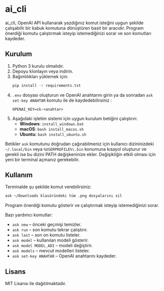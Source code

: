 # ai_cli

ai_cli, OpenAI API kullanarak yazdığınız komut isteğini uygun şekilde çalışabilir bir kabuk komutuna dönüştüren basit bir aracıdır. Program önerdiği komutu çalıştırmak isteyip istemediğinizi sorar ve son komutları kaydeder.

## Kurulum

1. Python 3 kurulu olmalıdır.
2. Depoyu klonlayın veya indirin.
3. Bağımlılıkları yüklemek için:
   ```bash
   pip install -r requirements.txt
   ```
4. `.env` dosyası oluşturun ve OpenAI anahtarını girin ya da sonradan `ask set-key ANAHTAR` komutu ile de kaydedebilirsiniz :
   ```
   OPENAI_KEY=sk-<anahtar>
   ```
5. Aşağıdaki işletim sistemi için uygun kurulum betiğini çalıştırın:
   - **Windows**: `install_windows.bat`
   - **macOS**: `bash install_macos.sh`
   - **Ubuntu**: `bash install_ubuntu.sh`

Betikler `ask` komutunu doğrudan çağırabilmeniz için kullanıcı dizininizdeki `~/.local/bin` veya `%USERPROFILE%\.bin` konumuna kısayol oluşturur ve gerekli ise bu dizini PATH değişkeninize ekler. Değişikliğin etkili olması için yeni bir terminal açmanız gerekebilir.

## Kullanım

Terminalde şu şekilde komut verebilirsiniz:
```bash
ask ~/Downloads klasöründeki tüm .png dosyalarını sil
```
Program önerdiği komutu gösterir ve çalıştırmak isteyip istemediğinizi sorar.

Bazı yardımcı komutlar:
- `ask new` – önceki geçmişi temizler.
- `ask run` – son komutu tekrar çalıştırır.
- `ask last` – son on komutu listeler.
- `ask model` – kullanılan modeli gösterir.
- `ask model MODEL_ADI` – modeli değiştirir.
- `ask models` – mevcut modelleri listeler.
- `ask set-key ANAHTAR` – OpenAI anahtarını kaydeder.

## Lisans

MIT Lisansı ile dağıtılmaktadır.
